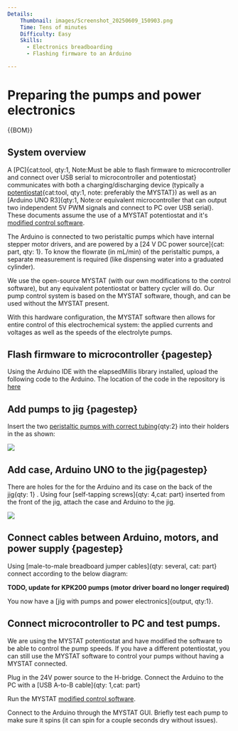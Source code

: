 ```yaml
---
Details:
    Thumbnail: images/Screenshot_20250609_150903.png
    Time: Tens of minutes
    Difficulty: Easy
    Skills:
      - Electronics breadboarding
      - Flashing firmware to an Arduino 

---
```

<!-- There should be only one Header per page. You do not need to use all the keys -->
# Preparing the pumps and power electronics

{{BOM}}

## System overview

A [PC]{cat:tool, qty:1, Note:Must be able to flash firmware to microcontroller and connect over USB serial to microcontroller and potentiostat} communicates with both a charging/discharging device (typically a [potentiostat](pstat.md){cat:tool, qty:1, note: preferably the MYSTAT}) as well as an [Arduino UNO R3]{qty:1, Note:or equivalent microcontroller that can output two independent 5V PWM signals and connect to PC over USB serial}. These documents assume the use of a MYSTAT potentiostat and it's [modified control software](https://codeberg.org/FBRC/mystat/).

The Arduino is connected to two peristaltic pumps which have internal stepper motor drivers, and are powered by a [24 V DC power source]{cat: part, qty: 1}. To know the flowrate (in mL/min) of the peristaltic pumps, a separate measurement is required (like dispensing water into a graduated cylinder).

We use the open-source MYSTAT (with our own modifications to the control software), but any equivalent potentiostat or battery cycler will do. Our pump control system is based on the MYSTAT software, though, and can be used without the MYSTAT present.

With this hardware configuration, the MYSTAT software then allows for entire control of this electrochemical system: the applied currents and voltages as well as the speeds of the electrolyte pumps. 


## Flash firmware to microcontroller {pagestep}

Using the Arduino IDE with the elapsedMillis library installed, upload the following code to the Arduino. The location of the code in the repository is [here](https://codeberg.org/FBRC/RFB-dev-kit/src/branch/main/firmware/ArduinoUnoR3_MotorControl.ino)

## Add pumps to jig {pagestep}

Insert the two [peristaltic pumps with correct tubing](fromstep){qty:2} into their holders in the as shown:



![](images/Screenshot_20250609_151049.png)






## Add case, Arduino UNO to the jig{pagestep}

There are holes for the for the Arduino and its case on the back of the [jig](fromstep){qty: 1} . Using four [self-tapping screws]{qty: 4,cat: part} inserted from the front of the jig, attach the case and Arduino to the jig.

![](images/Screenshot_20250609_151049.png)



## Connect cables between Arduino, motors, and power supply {pagestep}

Using [male-to-male breadboard jumper cables]{qty: several, cat: part} connect according to the below diagram:

**TODO, update for KPK200 pumps (motor driver board no longer required)**

You now have a [jig with pumps and power electronics]{output, qty:1}.

## Connect microcontroller to PC and test pumps.

We are using the MYSTAT potentiostat and have modified the software to be able to control the pump speeds. If you have a different potentiostat, you can still use the MYSTAT software to control your pumps without having a MYSTAT connected.

Plug in the 24V power source to the H-bridge. Connect the Arduino to the PC with a [USB A-to-B cable]{qty: 1,cat: part}

Run the MYSTAT [modified control software](https://codeberg.org/FBRC/mystat/).

Connect to the Arduino through the MYSTAT GUI. Briefly test each pump to make sure it spins (it can spin for a couple seconds dry without issues).






